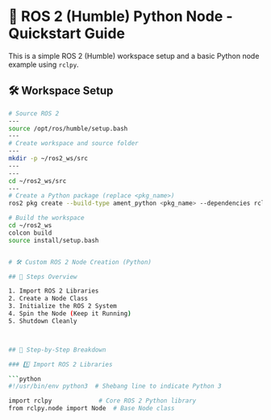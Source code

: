 # 🤖 ROS 2 (Humble) Python Node - Quickstart Guide

This is a simple ROS 2 (Humble) workspace setup and a basic Python node example using `rclpy`.



## 🛠️ Workspace Setup

```bash
# Source ROS 2
---
source /opt/ros/humble/setup.bash
---
# Create workspace and source folder
---
mkdir -p ~/ros2_ws/src
---
---
cd ~/ros2_ws/src
---
# Create a Python package (replace <pkg_name>)
ros2 pkg create --build-type ament_python <pkg_name> --dependencies rclpy std_msgs

# Build the workspace
cd ~/ros2_ws
colcon build
source install/setup.bash


# 🛠️ Custom ROS 2 Node Creation (Python)

## 📌 Steps Overview

1. Import ROS 2 Libraries  
2. Create a Node Class  
3. Initialize the ROS 2 System  
4. Spin the Node (Keep it Running)  
5. Shutdown Cleanly



## 🔹 Step-by-Step Breakdown

### 1️⃣ Import ROS 2 Libraries

```python
#!/usr/bin/env python3  # Shebang line to indicate Python 3

import rclpy             # Core ROS 2 Python library
from rclpy.node import Node  # Base Node class
